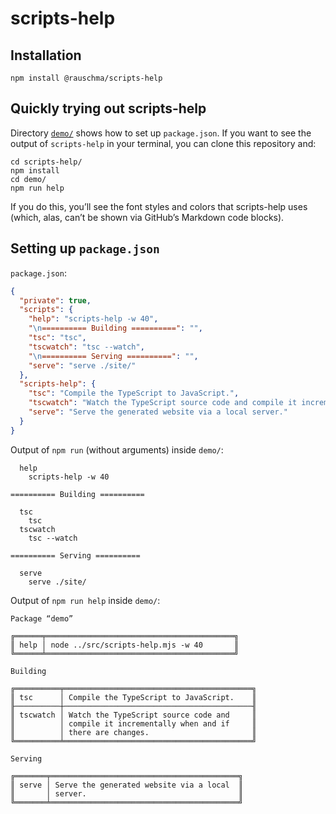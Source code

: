 # scripts-help

## Installation

```
npm install @rauschma/scripts-help
```

## Quickly trying out scripts-help

Directory [`demo/`](https://github.com/rauschma/scripts-help/blob/main/demo/package.json) shows how to set up `package.json`. If you want to see the output of `scripts-help` in your terminal, you can clone this repository and:

```
cd scripts-help/
npm install
cd demo/
npm run help
```

If you do this, you’ll see the font styles and colors that scripts-help uses (which, alas, can’t be shown via GitHub’s Markdown code blocks).

## Setting up `package.json`

`package.json`:

```json
{
  "private": true,
  "scripts": {
    "help": "scripts-help -w 40",
    "\n========== Building ==========": "",
    "tsc": "tsc",
    "tscwatch": "tsc --watch",
    "\n========== Serving ==========": "",
    "serve": "serve ./site/"
  },
  "scripts-help": {
    "tsc": "Compile the TypeScript to JavaScript.",
    "tscwatch": "Watch the TypeScript source code and compile it incrementally when and if there are changes.",
    "serve": "Serve the generated website via a local server."
  }
}
```

Output of `npm run` (without arguments) inside `demo/`:

```
  help
    scripts-help -w 40

========== Building ==========

  tsc
    tsc
  tscwatch
    tsc --watch

========== Serving ==========

  serve
    serve ./site/
```


Output of `npm run help` inside `demo/`:

```
Package “demo”

╔══════╤══════════════════════════════════════════╗
║ help │ node ../src/scripts-help.mjs -w 40       ║
╚══════╧══════════════════════════════════════════╝

Building

╔══════════╤══════════════════════════════════════════╗
║ tsc      │ Compile the TypeScript to JavaScript.    ║
╟──────────┼──────────────────────────────────────────╢
║ tscwatch │ Watch the TypeScript source code and     ║
║          │ compile it incrementally when and if     ║
║          │ there are changes.                       ║
╚══════════╧══════════════════════════════════════════╝

Serving

╔═══════╤══════════════════════════════════════════╗
║ serve │ Serve the generated website via a local  ║
║       │ server.                                  ║
╚═══════╧══════════════════════════════════════════╝
```